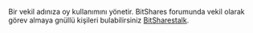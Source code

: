 Bir vekil adınıza oy kullanımını yönetir. BitShares forumunda vekil olarak görev almaya gnüllü kişileri bulabilirsiniz  [BitSharestalk](https://bitsharestalk.org/index.php/board,104.0.html). 